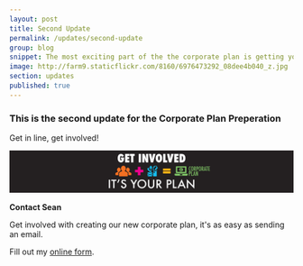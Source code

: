 ```yaml
---
layout: post
title: Second Update
permalink: /updates/second-update
group: blog
snippet: The most exciting part of the the corporate plan is getting your feedback.
image: http://farm9.staticflickr.com/8160/6976473292_08dee4b040_z.jpg
section: updates
published: true
---
```


### This is the second update for the Corporate Plan Preperation

Get in line, get involved!

![ALT](./../../img/irl-terrain-1.jpg)

**Contact Sean**

Get involved with creating our new corporate plan, it's as easy as sending an email.

<div id="wufoo-z7x3p9">
Fill out my <a href="http://irishpi.wufoo.com/forms/z7x3p9">online form</a>.
</div>

<script type="text/javascript">var z7x3p9;(function(d, t) {
var s = d.createElement(t), options = {
'userName':'irishpi', 
'formHash':'z7x3p9', 
'autoResize':true,
'height':'627',
'async':true,
'header':'show'};
s.src = ('https:' == d.location.protocol ? 'https://' : 'http://') + 'wufoo.com/scripts/embed/form.js';
s.onload = s.onreadystatechange = function() {
var rs = this.readyState; if (rs) if (rs != 'complete') if (rs != 'loaded') return;
try { z7x3p9 = new WufooForm();z7x3p9.initialize(options);z7x3p9.display(); } catch (e) {}};
var scr = d.getElementsByTagName(t)[0], par = scr.parentNode; par.insertBefore(s, scr);
})(document, 'script');</script>